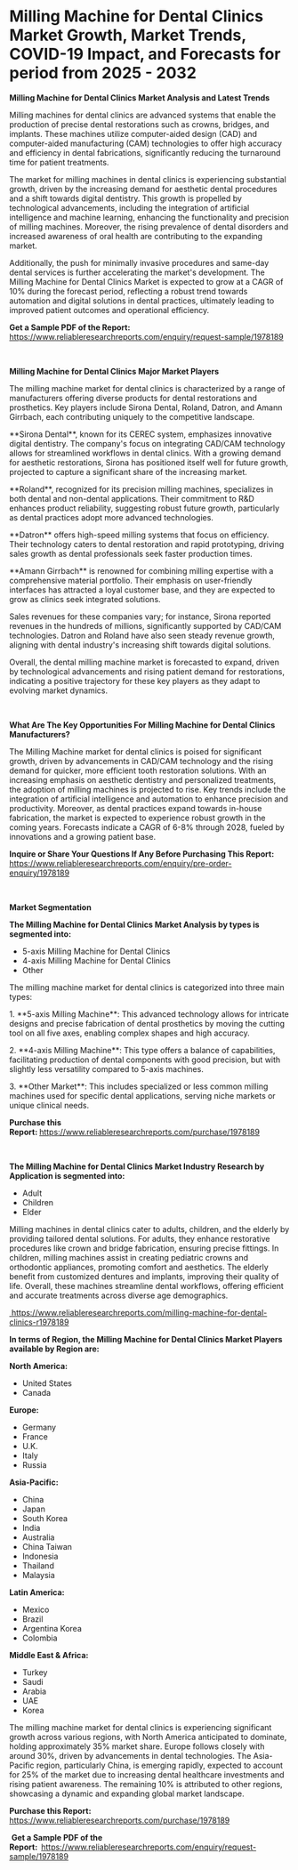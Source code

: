 <p><h1>Milling Machine for Dental Clinics Market Growth, Market Trends, COVID-19 Impact, and Forecasts for period from 2025 - 2032</h1></p><p><strong>Milling Machine for Dental Clinics Market Analysis and Latest Trends</strong></p>
<p><p>Milling machines for dental clinics are advanced systems that enable the production of precise dental restorations such as crowns, bridges, and implants. These machines utilize computer-aided design (CAD) and computer-aided manufacturing (CAM) technologies to offer high accuracy and efficiency in dental fabrications, significantly reducing the turnaround time for patient treatments.</p><p>The market for milling machines in dental clinics is experiencing substantial growth, driven by the increasing demand for aesthetic dental procedures and a shift towards digital dentistry. This growth is propelled by technological advancements, including the integration of artificial intelligence and machine learning, enhancing the functionality and precision of milling machines. Moreover, the rising prevalence of dental disorders and increased awareness of oral health are contributing to the expanding market.</p><p>Additionally, the push for minimally invasive procedures and same-day dental services is further accelerating the market's development. The Milling Machine for Dental Clinics Market is expected to grow at a CAGR of 10% during the forecast period, reflecting a robust trend towards automation and digital solutions in dental practices, ultimately leading to improved patient outcomes and operational efficiency.</p></p>
<p><strong>Get a Sample PDF of the Report:&nbsp;</strong> <a href="https://www.reliableresearchreports.com/enquiry/request-sample/1978189?utm_campaign=3547&utm_medium=2&utm_source=Github&utm_content=ia&utm_term=16042025&utm_id=milling-machine-for-dental-clinics">https://www.reliableresearchreports.com/enquiry/request-sample/1978189</a></p>
<p>&nbsp;</p>
<p><strong>Milling Machine for Dental Clinics Major Market Players</strong></p>
<p><p>The milling machine market for dental clinics is characterized by a range of manufacturers offering diverse products for dental restorations and prosthetics. Key players include Sirona Dental, Roland, Datron, and Amann Girrbach, each contributing uniquely to the competitive landscape.</p><p>**Sirona Dental**, known for its CEREC system, emphasizes innovative digital dentistry. The company's focus on integrating CAD/CAM technology allows for streamlined workflows in dental clinics. With a growing demand for aesthetic restorations, Sirona has positioned itself well for future growth, projected to capture a significant share of the increasing market.</p><p>**Roland**, recognized for its precision milling machines, specializes in both dental and non-dental applications. Their commitment to R&D enhances product reliability, suggesting robust future growth, particularly as dental practices adopt more advanced technologies.</p><p>**Datron** offers high-speed milling systems that focus on efficiency. Their technology caters to dental restoration and rapid prototyping, driving sales growth as dental professionals seek faster production times.</p><p>**Amann Girrbach** is renowned for combining milling expertise with a comprehensive material portfolio. Their emphasis on user-friendly interfaces has attracted a loyal customer base, and they are expected to grow as clinics seek integrated solutions.</p><p>Sales revenues for these companies vary; for instance, Sirona reported revenues in the hundreds of millions, significantly supported by CAD/CAM technologies. Datron and Roland have also seen steady revenue growth, aligning with dental industry's increasing shift towards digital solutions.</p><p>Overall, the dental milling machine market is forecasted to expand, driven by technological advancements and rising patient demand for restorations, indicating a positive trajectory for these key players as they adapt to evolving market dynamics.</p></p>
<p>&nbsp;</p>
<p><strong>What Are The Key Opportunities For Milling Machine for Dental Clinics Manufacturers?</strong></p>
<p><p>The Milling Machine market for dental clinics is poised for significant growth, driven by advancements in CAD/CAM technology and the rising demand for quicker, more efficient tooth restoration solutions. With an increasing emphasis on aesthetic dentistry and personalized treatments, the adoption of milling machines is projected to rise. Key trends include the integration of artificial intelligence and automation to enhance precision and productivity. Moreover, as dental practices expand towards in-house fabrication, the market is expected to experience robust growth in the coming years. Forecasts indicate a CAGR of 6-8% through 2028, fueled by innovations and a growing patient base.</p></p>
<p><strong>Inquire or Share Your Questions If Any Before Purchasing This Report:</strong> <a href="https://www.reliableresearchreports.com/enquiry/pre-order-enquiry/1978189?utm_campaign=3547&utm_medium=2&utm_source=Github&utm_content=ia&utm_term=16042025&utm_id=milling-machine-for-dental-clinics">https://www.reliableresearchreports.com/enquiry/pre-order-enquiry/1978189</a></p>
<p>&nbsp;</p>
<p><strong>Market Segmentation</strong></p>
<p><strong>The Milling Machine for Dental Clinics Market Analysis by types is segmented into:</strong></p>
<p><ul><li>5-axis Milling Machine for Dental Clinics</li><li>4-axis Milling Machine for Dental Clinics</li><li>Other</li></ul></p>
<p><p>The milling machine market for dental clinics is categorized into three main types: </p><p>1. **5-axis Milling Machine**: This advanced technology allows for intricate designs and precise fabrication of dental prosthetics by moving the cutting tool on all five axes, enabling complex shapes and high accuracy.</p><p>2. **4-axis Milling Machine**: This type offers a balance of capabilities, facilitating production of dental components with good precision, but with slightly less versatility compared to 5-axis machines.</p><p>3. **Other Market**: This includes specialized or less common milling machines used for specific dental applications, serving niche markets or unique clinical needs.</p></p>
<p><strong>Purchase this Report:&nbsp;</strong><a href="https://www.reliableresearchreports.com/purchase/1978189?utm_campaign=3547&utm_medium=2&utm_source=Github&utm_content=ia&utm_term=16042025&utm_id=milling-machine-for-dental-clinics">https://www.reliableresearchreports.com/purchase/1978189</a></p>
<p>&nbsp;</p>
<p><strong>The Milling Machine for Dental Clinics Market Industry Research by Application is segmented into:</strong></p>
<p><ul><li>Adult</li><li>Children</li><li>Elder</li></ul></p>
<p><p>Milling machines in dental clinics cater to adults, children, and the elderly by providing tailored dental solutions. For adults, they enhance restorative procedures like crown and bridge fabrication, ensuring precise fittings. In children, milling machines assist in creating pediatric crowns and orthodontic appliances, promoting comfort and aesthetics. The elderly benefit from customized dentures and implants, improving their quality of life. Overall, these machines streamline dental workflows, offering efficient and accurate treatments across diverse age demographics.</p></p>
<p><a href="https://www.reliableresearchreports.com/milling-machine-for-dental-clinics-r1978189?utm_campaign=3547&utm_medium=2&utm_source=Github&utm_content=ia&utm_term=16042025&utm_id=milling-machine-for-dental-clinics">&nbsp;https://www.reliableresearchreports.com/milling-machine-for-dental-clinics-r1978189</a></p>
<p><strong>In terms of Region, the Milling Machine for Dental Clinics Market Players available by Region are:</strong></p>
<p>
    <p> <strong> North America: </strong>
        <ul>
            <li>United States</li>
            <li>Canada</li>
        </ul>
        </p> 
    <p> <strong> Europe: </strong>
        <ul>
            <li>Germany</li>
            <li>France</li>
            <li>U.K.</li>
            <li>Italy</li>
            <li>Russia</li>
        </ul>
        </p> 
    <p> <strong> Asia-Pacific: </strong>
        <ul>
            <li>China</li>
            <li>Japan</li>
            <li>South Korea</li>
            <li>India</li>
            <li>Australia</li>
            <li>China Taiwan</li>
            <li>Indonesia</li>
            <li>Thailand</li>
            <li>Malaysia</li>
        </ul>
        </p> 
    <p> <strong> Latin America: </strong>
        <ul>
            <li>Mexico</li>
            <li>Brazil</li>
            <li>Argentina Korea</li>
            <li>Colombia</li>
        </ul>
        </p> 
    <p> <strong> Middle East & Africa: </strong>
        <ul>
            <li>Turkey</li>
            <li>Saudi</li>
            <li>Arabia</li>
            <li>UAE</li>
            <li>Korea</li>
        </ul>
    </p>
    </p>
<p><p>The milling machine market for dental clinics is experiencing significant growth across various regions, with North America anticipated to dominate, holding approximately 35% market share. Europe follows closely with around 30%, driven by advancements in dental technologies. The Asia-Pacific region, particularly China, is emerging rapidly, expected to account for 25% of the market due to increasing dental healthcare investments and rising patient awareness. The remaining 10% is attributed to other regions, showcasing a dynamic and expanding global market landscape.</p></p>
<p><strong>Purchase this Report: </strong><a href="https://www.reliableresearchreports.com/purchase/1978189?utm_campaign=3547&utm_medium=2&utm_source=Github&utm_content=ia&utm_term=16042025&utm_id=milling-machine-for-dental-clinics">https://www.reliableresearchreports.com/purchase/1978189</a></p>
<p>&nbsp;<strong>Get a Sample PDF of the Report:&nbsp;&nbsp;</strong><a href="https://www.reliableresearchreports.com/enquiry/request-sample/1978189?utm_campaign=3547&utm_medium=2&utm_source=Github&utm_content=ia&utm_term=16042025&utm_id=milling-machine-for-dental-clinics">https://www.reliableresearchreports.com/enquiry/request-sample/1978189</a></p>
<p><strong></strong></p>
<p><p></p><p></p><p></p></p>
